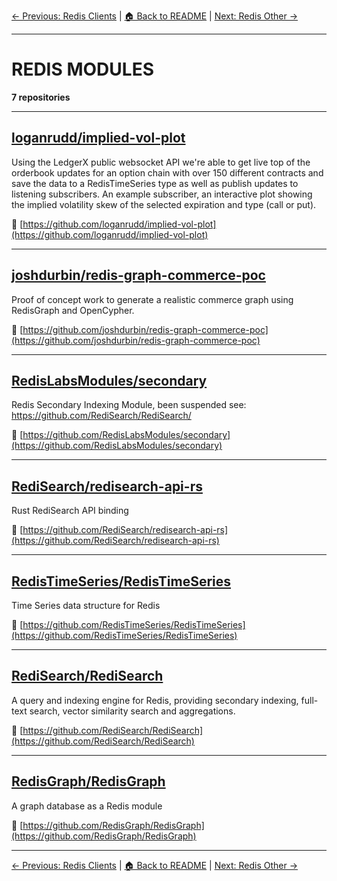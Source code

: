 [← Previous: Redis Clients](redis-clients.txt) | [🏠 Back to README](../README.md) | [Next: Redis Other →](redis-other.txt)

---

# REDIS MODULES

**7 repositories**

---

## [loganrudd/implied-vol-plot](https://github.com/loganrudd/implied-vol-plot)

Using the LedgerX public websocket API we're able to get live top of the orderbook updates for an option chain with over 150 different contracts and save the data to a RedisTimeSeries type as well as publish updates to listening subscribers.  An example subscriber, an interactive plot showing the implied volatility skew of the selected expiration and type (call or put).

🔗 [https://github.com/loganrudd/implied-vol-plot](https://github.com/loganrudd/implied-vol-plot)

---

## [joshdurbin/redis-graph-commerce-poc](https://github.com/joshdurbin/redis-graph-commerce-poc)

Proof of concept work to generate a realistic commerce graph using RedisGraph and OpenCypher.

🔗 [https://github.com/joshdurbin/redis-graph-commerce-poc](https://github.com/joshdurbin/redis-graph-commerce-poc)

---

## [RedisLabsModules/secondary](https://github.com/RedisLabsModules/secondary)

Redis Secondary Indexing Module, been suspended see: https://github.com/RediSearch/RediSearch/

🔗 [https://github.com/RedisLabsModules/secondary](https://github.com/RedisLabsModules/secondary)

---

## [RediSearch/redisearch-api-rs](https://github.com/RediSearch/redisearch-api-rs)

Rust RediSearch API binding

🔗 [https://github.com/RediSearch/redisearch-api-rs](https://github.com/RediSearch/redisearch-api-rs)

---

## [RedisTimeSeries/RedisTimeSeries](https://github.com/RedisTimeSeries/RedisTimeSeries)

Time Series data structure for Redis

🔗 [https://github.com/RedisTimeSeries/RedisTimeSeries](https://github.com/RedisTimeSeries/RedisTimeSeries)

---

## [RediSearch/RediSearch](https://github.com/RediSearch/RediSearch)

A query and indexing engine for Redis, providing secondary indexing, full-text search, vector similarity search and aggregations.

🔗 [https://github.com/RediSearch/RediSearch](https://github.com/RediSearch/RediSearch)

---

## [RedisGraph/RedisGraph](https://github.com/RedisGraph/RedisGraph)

A graph database as a Redis module

🔗 [https://github.com/RedisGraph/RedisGraph](https://github.com/RedisGraph/RedisGraph)

---


[← Previous: Redis Clients](redis-clients.txt) | [🏠 Back to README](../README.md) | [Next: Redis Other →](redis-other.txt)
